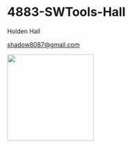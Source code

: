 4883-SWTools-Hall
=================
Holden Hall

shadow8087@gmail.com

<img src="https://scontent-dfw5-1.xx.fbcdn.net/v/t1.0-1/c0.0.272.272a/22089860_1473637559397789_8112767382955449167_n.jpg?_nc_cat=111&_nc_ht=scontent-dfw5-1.xx&oh=de67a7bb38f4b1462d471426be41a7a5&oe=5CB5D712" width="200" height="200"> 
